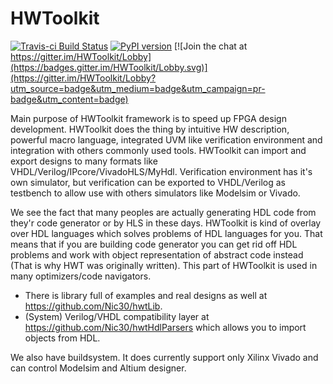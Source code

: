 # HWToolkit
[![Travis-ci Build Status](https://travis-ci.org/Nic30/hwtLib.png?branch=master)](https://travis-ci.org/Nic30/hwtLib) [![PyPI version](https://badge.fury.io/py/hwt.svg)](http://badge.fury.io/py/hwt) [![Join the chat at https://gitter.im/HWToolkit/Lobby](https://badges.gitter.im/HWToolkit/Lobby.svg)](https://gitter.im/HWToolkit/Lobby?utm_source=badge&utm_medium=badge&utm_campaign=pr-badge&utm_content=badge) 


Main purpose of HWToolkit framework is to speed up FPGA design development. HWToolkit does the thing by intuitive HW description, powerful macro language, integrated UVM like verification environment and integration with others commonly used tools.
HWToolkit can import and export designs to many formats like VHDL/Verilog/IPcore/VivadoHLS/MyHdl.
Verification environment has it's own simulator, but verification can be exported to VHDL/Verilog as testbench to allow use with others simulators like Modelsim or Vivado.

We see the fact that many peoples are actually generating HDL code from they'r code generator or by HLS in these days.
HWToolkit is kind of overlay over HDL languages which solves problems of HDL languages for you. That means that if you are building code generator you can get rid off HDL problems and work with object representation of abstract code instead (That is why HWT was originally written).
This part of HWToolkit is used in many optimizers/code navigators.    

* There is library full of examples and real designs as well at https://github.com/Nic30/hwtLib.
* (System) Verilog/VHDL compatibility layer at https://github.com/Nic30/hwtHdlParsers which allows you to import objects from HDL. 

We also have buildsystem. It does currently support only Xilinx Vivado and can control Modelsim and Altium designer.
